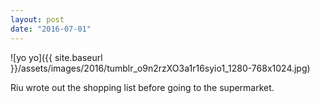 ```yaml
---
layout: post
date: "2016-07-01"
---
```


![yo yo]({{ site.baseurl }}/assets/images/2016/tumblr_o9n2rzXO3a1r16syio1_1280-768x1024.jpg)

Riu wrote out the shopping list before going to the supermarket.
